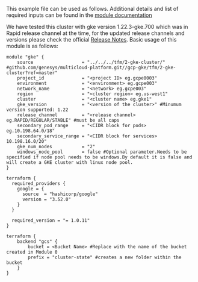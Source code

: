 

This example file can be used as follows. Additional details and list of required inputs can be found in the [module documentation](../../../tfm/2-gke-cluster/README.md)

We have tested this cluster with gke version 1.22.3-gke.700 which was in Rapid release channel at the time, for the updated release channels and versions please check the official [Release Notes](https://cloud.google.com/kubernetes-engine/docs/release-notes). Basic usage of this module is as follows:


```hcl
module "gke" {
    source                  = "../../../tfm/2-gke-cluster/" #github.com/genesys/multicloud-platform.git//gcp-gke/tfm/2-gke-cluster?ref=master"
    project_id              = "<project ID> eg.gcpe0003"
    environment             = "<environment> eg.gcpe003"
    network_name            = "<network> eg.gcpe003"
    region                  = "<cluster region> eg.us-west1"
    cluster                 = "<cluster name> eg.gke1"
    gke_version             = "<version of the cluster>" #Minumum version supported: 1.22
    release_channel         = "<release channel> eg.RAPID/REGULAR/STABLE" #must be all caps
    secondary_pod_range     = "<CIDR block for pods> eg.10.198.64.0/18"
    secondary_service_range = "<CIDR block for services> 10.198.16.0/20"
    gke_num_nodes           = "2"
    windows_node_pool       = false #Optional parameter.Needs to be specified if node pool needs to be windows.By default it is false and will create a GKE cluster with linux node pool.
}

terraform {
  required_providers {
    google = {
      source  = "hashicorp/google"
      version = "3.52.0"
    }
  }

  required_version = "= 1.0.11"
}

terraform {
    backend "gcs" {
        bucket = <Bucket Name> #Replace with the name of the bucket created in Module 0
        prefix = "cluster-state" #creates a new folder within the bucket
    }
}
```

